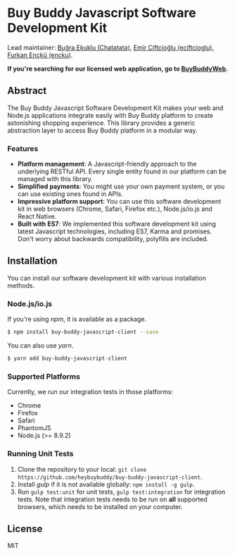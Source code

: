 # Buy Buddy Javascript Software Development Kit

Lead maintainer: [Buğra Ekuklu (Chatatata)](https://github.com/Chatatata), [Emir Çiftçioğlu (eciftcioglu)](https://github.com/eciftcioglu), [Furkan Ençkü (encku)](https://github.com/encku).

**If you're searching for our licensed web application, go to [BuyBuddyWeb](https://github.com/heybuybuddy/BuyBuddyWeb).**

## Abstract
The Buy Buddy Javascript Software Development Kit makes your web and Node.js applications integrate easily with Buy Buddy platform to create astonishing shopping experience.
This library provides a generic abstraction layer to access Buy Buddy platform in a modular way.

### Features
- **Platform management**: A Javascript-friendly approach to the underlying RESTful API. Every single entity found in our platform can be managed with this library.
- **Simplified payments**: You might use your own payment system, or you can use existing ones found in APIs.
- **Impressive platform support**: You can use this software development kit in web browsers (Chrome, Safari, Firefox etc.), Node.js/io.js and React Native.
- **Built with ES7**: We implemented this software development kit using latest Javascript technologies, including ES7, Karma and promises. Don't worry about backwards compatibility, polyfills are included.

## Installation
You can install our software development kit with various installation methods.

### Node.js/io.js

If you're using *npm*, it is available as a package.

```bash
$ npm install buy-buddy-javascript-client --save
```

You can also use *yarn*.

```bash
$ yarn add buy-buddy-javascript-client
```

### Supported Platforms
Currently, we run our integration tests in those platforms:
- Chrome
- Firefox
- Safari
- PhantomJS
- Node.js (>= 8.9.2)

### Running Unit Tests
1. Clone the repository to your local: `git clone https://github.com/heybuybuddy/buy-buddy-javascript-client`.
2. Install *gulp* if it is not available globally: `npm install -g gulp`.
3. Run `gulp test:unit` for unit tests, `gulp test:integration` for integration tests. Note that integration tests needs to be run on **all** supported browsers, which needs to be installed on your computer.

## License
MIT